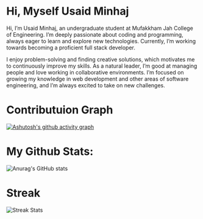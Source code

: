 <h1>Hi, Myself Usaid Minhaj</h1>

<p>Hi, I’m Usaid Minhaj, an undergraduate student at Mufakkham Jah College of Engineering. I’m deeply passionate about coding and programming, always eager to learn and explore new technologies. Currently, I’m working towards becoming a proficient full stack developer.</p>

<p>I enjoy problem-solving and finding creative solutions, which motivates me to continuously improve my skills. As a natural leader, I’m good at managing people and love working in collaborative environments. I’m focused on growing my knowledge in web development and other areas of software engineering, and I’m always excited to take on new challenges.</p>

<h1>Contributuion Graph </h1>

[![Ashutosh's github activity graph](https://github-readme-activity-graph.vercel.app/graph?username=usaidminhaj&bg_color=20232A&color=000000&line=6495ED&point=FFFFFF&area=true&hide_border=true)](https://github.com/ashutosh00710/github-readme-activity-graph)

<h1>My Github Stats: </h1>

![Anurag's GitHub stats](https://github-readme-stats.vercel.app/api?username=usaidminhaj&show_icons=true&bg_color=00000000)

<h1>Streak</h1>

  <img src="https://github-readme-streak-stats.herokuapp.com/?user=usaidminhaj&theme=radical" alt="Streak Stats" />
